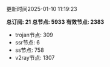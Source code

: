 更新时间2025-01-10 11:19:23

**总订阅: 21**
**总节点: 5933**
**有效节点: 2383**
- trojan节点: 309
- ssr节点: 6
- ss节点: 758
- v2ray节点: 1307
